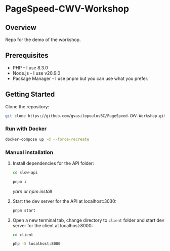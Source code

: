 # PageSpeed-CWV-Workshop

## Overview

Repo for the demo of the workshop.

## Prerequisites

- PHP - I use 8.3.0
- Node.js - I use v20.9.0
- Package Manager - I use pnpm but you can use what you prefer.

## Getting Started

Clone the repository:

   ```bash
   git clone https://github.com/gvasilopoulosBC/PageSpeed-CWV-Workshop.git
   ```

### Run with Docker 
```bash
docker-compose up -d --force-recreate
```

### Manual installation
1. Install dependencies for the API folder:

   ```bash
   cd slow-api
   ```

   ```bash
   pnpm i
   ```

   _yarn or npm install_

2. Start the dev server for the API at localhost:3030:

   ```bash
   pnpm start
   ```

3. Open a new terminal tab, change directory to `client` folder and start dev server for the client at localhost:8000:

   ```bash
   cd client
   ```

   ```bash
   php -S localhost:8000
   ```
